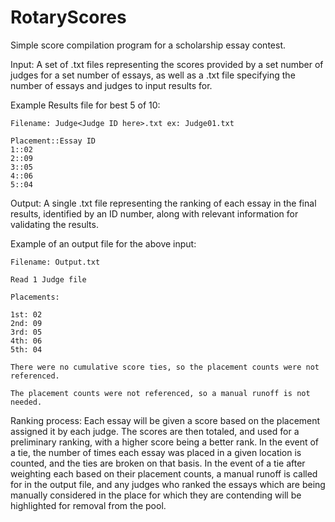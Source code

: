 # RotaryScores
Simple score compilation program for a scholarship essay contest.

Input: A set of .txt files representing the scores provided by a set number of judges for a set number of essays, as well as a .txt file specifying the number of essays and judges to input results for.

Example Results file for best 5 of 10:
```
Filename: Judge<Judge ID here>.txt ex: Judge01.txt

Placement::Essay ID
1::02
2::09
3::05
4::06
5::04
```

Output: A single .txt file representing the ranking of each essay in the final results, identified by an ID number, along with relevant information for validating the results.

Example of an output file for the above input:

```
Filename: Output.txt

Read 1 Judge file

Placements:

1st: 02
2nd: 09
3rd: 05
4th: 06
5th: 04

There were no cumulative score ties, so the placement counts were not referenced.

The placement counts were not referenced, so a manual runoff is not needed. 
```

Ranking process: Each essay will be given a score based on the placement assigned it by each judge. The scores are then totaled, and used for a preliminary ranking, with a higher score being a better rank. In the event of a tie, the number of times each essay was placed in a given location is counted, and the ties are broken on that basis. In the event of a tie after weighting each based on their placement counts, a manual runoff is called for in the output file, and any judges who ranked the essays which are being manually considered in the place for which they are contending will be highlighted for removal from the pool.
